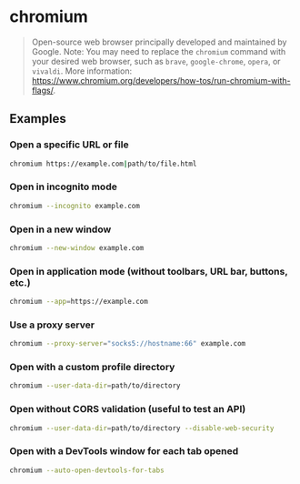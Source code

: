 # chromium

> Open-source web browser principally developed and maintained by Google. Note: You may need to replace the `chromium` command with your desired web browser, such as `brave`, `google-chrome`, `opera`, or `vivaldi`. More information: <https://www.chromium.org/developers/how-tos/run-chromium-with-flags/>.

## Examples

### Open a specific URL or file

```bash
chromium https://example.com|path/to/file.html
```

### Open in incognito mode

```bash
chromium --incognito example.com
```

### Open in a new window

```bash
chromium --new-window example.com
```

### Open in application mode (without toolbars, URL bar, buttons, etc.)

```bash
chromium --app=https://example.com
```

### Use a proxy server

```bash
chromium --proxy-server="socks5://hostname:66" example.com
```

### Open with a custom profile directory

```bash
chromium --user-data-dir=path/to/directory
```

### Open without CORS validation (useful to test an API)

```bash
chromium --user-data-dir=path/to/directory --disable-web-security
```

### Open with a DevTools window for each tab opened

```bash
chromium --auto-open-devtools-for-tabs
```
